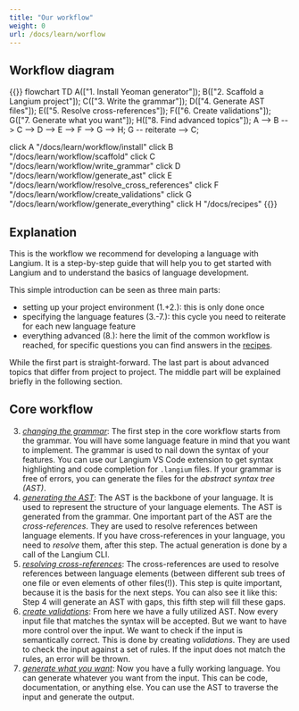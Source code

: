 ```yaml
---
title: "Our workflow"
weight: 0
url: /docs/learn/worflow
---
```


## Workflow diagram

{{<mermaid>}}
flowchart TD
  A(["1. Install Yeoman generator"]);
  B(["2. Scaffold a Langium project"]);
  C(["3. Write the grammar"]);
  D(["4. Generate AST files"]);
  E(["5. Resolve cross-references"]);
  F(["6. Create validations"]);
  G(["7. Generate what you want"]);
  H(["8. Find advanced topics"]);
  A --> B --> C --> D --> E --> F --> G --> H;
  G -- reiterate --> C;

  click A "/docs/learn/workflow/install"
  click B "/docs/learn/workflow/scaffold"
  click C "/docs/learn/workflow/write_grammar"
  click D "/docs/learn/workflow/generate_ast"
  click E "/docs/learn/workflow/resolve_cross_references"
  click F "/docs/learn/workflow/create_validations"
  click G "/docs/learn/workflow/generate_everything"
  click H "/docs/recipes"
{{</mermaid>}}

## Explanation

This is the workflow we recommend for developing a language with Langium. It is a step-by-step guide that will help you to get started with Langium and to understand the basics of language development.

This simple introduction can be seen as three main parts:

* setting up your project environment (1.+2.): this is only done once
* specifying the language features (3.-7.): this cycle you need to reiterate for each new language feature
* everything advanced (8.): here the limit of the common workflow is reached, for specific questions you can find answers in the [recipes](/docs/recipes).

While the first part is straight-forward. The last part is about advanced topics that differ from project to project.
The middle part will be explained briefly in the following section.

## Core workflow

3. [_changing the grammar_](/docs/learn/write_grammar): The first step in the core workflow starts from the grammar. You will have some language feature in mind that you want to implement. The grammar is used to nail down the syntax of your features. You can use our Langium VS Code extension to get syntax highlighting and code completion for `.langium` files. If your grammar is free of errors, you can generate the files for the _abstract syntax tree (AST)_.
4. [_generating the AST_](/docs/learn/generate_ast): The AST is the backbone of your language. It is used to represent the structure of your language elements. The AST is generated from the grammar. One important part of the AST are the _cross-references_. They are used to resolve references between language elements. If you have cross-references in your language, you need to _resolve_ them, after this step. The actual generation is done by a call of the Langium CLI.
5. [_resolving cross-references_](/docs/learn/resolve_cross_references): The cross-references are used to resolve references between language elements (between different sub trees of one file or even elements of other files(!)). This step is quite important, because it is the basis for the next steps. You can also see it like this: Step 4 will generate an AST with gaps, this fifth step will fill these gaps.
6. [_create validations_](/docs/learn/workflow/create_validations): From here we have a fully utilized AST. Now every input file that matches the syntax will be accepted. But we want to have more control over the input. We want to check if the input is semantically correct. This is done by creating _validations_. They are used to check the input against a set of rules. If the input does not match the rules, an error will be thrown.
7. [_generate what you want_](/docs/learn/workflow/generate_everything): Now you have a fully working language. You can generate whatever you want from the input. This can be code, documentation, or anything else. You can use the AST to traverse the input and generate the output.
